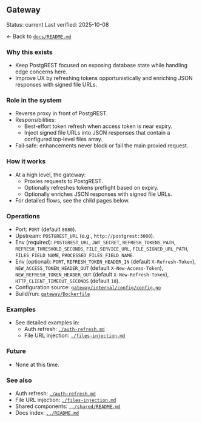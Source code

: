 ## Gateway

Status: current
Last verified: 2025-10-08

← Back to [`docs/README.md`](../README.md)

### Why this exists

- Keep PostgREST focused on exposing database state while handling edge concerns here.
- Improve UX by refreshing tokens opportunistically and enriching JSON responses with signed file URLs.

### Role in the system

- Reverse proxy in front of PostgREST.
- Responsibilities:
  - Best‑effort token refresh when access token is near expiry.
  - Inject signed file URLs into JSON responses that contain a configured top‑level files array.
- Fail‑safe: enhancements never block or fail the main proxied request.

### How it works

- At a high level, the gateway:
  - Proxies requests to PostgREST.
  - Optionally refreshes tokens preflight based on expiry.
  - Optionally enriches JSON responses with signed file URLs.
- For detailed flows, see the child pages below.

### Operations

- Port: `PORT` (default `8080`).
- Upstream: `POSTGREST_URL` (e.g., `http://postgrest:3000`).
- Env (required): `POSTGREST_URL`, `JWT_SECRET`, `REFRESH_TOKENS_PATH`, `REFRESH_THRESHOLD_SECONDS`, `FILE_SERVICE_URL`, `FILE_SIGNED_URL_PATH`, `FILES_FIELD_NAME`, `PROCESSED_FILES_FIELD_NAME`.
- Env (optional): `PORT`, `REFRESH_TOKEN_HEADER_IN` (default `X-Refresh-Token`), `NEW_ACCESS_TOKEN_HEADER_OUT` (default `X-New-Access-Token`), `NEW_REFRESH_TOKEN_HEADER_OUT` (default `X-New-Refresh-Token`), `HTTP_CLIENT_TIMEOUT_SECONDS` (default `10`).
- Configuration source: [`gateway/internal/config/config.go`](../../gateway/internal/config/config.go)
- Build/run: [`gateway/Dockerfile`](../../gateway/Dockerfile)

### Examples

- See detailed examples in:
  - Auth refresh: [`./auth-refresh.md`](./auth-refresh.md)
  - File URL injection: [`./files-injection.md`](./files-injection.md)

### Future

- None at this time.

### See also

- Auth refresh: [`./auth-refresh.md`](./auth-refresh.md)
- File URL injection: [`./files-injection.md`](./files-injection.md)
- Shared components: [`../shared/README.md`](../shared/README.md)
- Docs index: [`../README.md`](../README.md)
